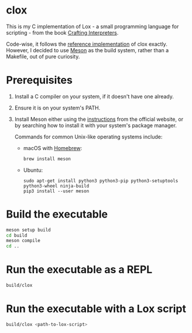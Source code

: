 # clox

This is my C implementation of Lox - a small programming language for scripting -
from the book [Crafting Interpreters](https://www.craftinginterpreters.com/).

Code-wise, it follows the [reference implementation](
https://github.com/munificent/craftinginterpreters) of clox exactly. However, I
decided to use [Meson](https://mesonbuild.com/) as the build system, rather than
a Makefile, out of pure curiosity.

# Prerequisites

1. Install a C compiler on your system, if it doesn't have one already.
2. Ensure it is on your system's PATH.
2. Install Meson either using the [instructions](
   https://mesonbuild.com/Getting-meson.html) from the official website, or by
   searching how to install it with your system's package manager.
   
   Commands for common Unix-like operating systems include:
   - macOS with [Homebrew](https://brew.sh/):
     ```sh
     brew install meson
     ```
   - Ubuntu:
     ```
     sudo apt-get install python3 python3-pip python3-setuptools python3-wheel ninja-build
     pip3 install --user meson
     ```

# Build the executable

```sh
meson setup build
cd build
meson compile
cd ..
```

# Run the executable as a REPL

```sh
build/clox
```

# Run the executable with a Lox script

```sh
build/clox <path-to-lox-script>
```
